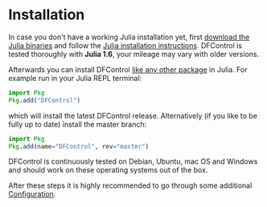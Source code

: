 # Installation

In case you don't have a working Julia installation yet, first
[download the Julia binaries](https://julialang.org/downloads/)
and follow the [Julia installation instructions](https://julialang.org/downloads/platform/).
DFControl is tested thoroughly with **Julia 1.6**, your mileage may vary with older versions.

Afterwards you can install DFControl
[like any other package](https://julialang.github.io/Pkg.jl/v1/getting-started/)
in Julia. For example run in your Julia REPL terminal:

```julia
import Pkg
Pkg.add("DFControl")
```
which will install the latest DFControl release.
Alternatively (if you like to be fully up to date) install the master branch:
```julia
import Pkg
Pkg.add(name="DFControl", rev="master")
```

DFControl is continuously tested on Debian, Ubuntu, mac OS and Windows and should work on
these operating systems out of the box.

After these steps it is highly recommended to go through some additional [Configuration](@ref).
